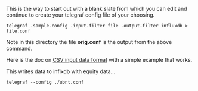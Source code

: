 
This is the way to start out with a blank slate from which you can edit and continue to create your telegraf config file of your choosing.

```
telegraf -sample-config -input-filter file -output-filter influxdb > file.conf
```

Note in this directory the file **orig.conf** is the output from the above command.

Here is the doc on
[CSV input data format](https://docs.influxdata.com/telegraf/v1.10/data_formats/input/csv/)
with a simple example that works.

This writes data to inflxdb with equity data...

```
telegraf --config ./ubnt.conf
```

